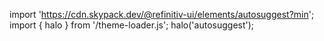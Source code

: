 <!--
type: template
name: autosuggest
-->

import 'https://cdn.skypack.dev/@refinitiv-ui/elements/autosuggest?min';
import { halo } from '/theme-loader.js';
halo('autosuggest');